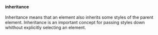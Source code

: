 #### inheritance 

Inheritance means that an element also inherits some styles of the parent element. 
Inheritance is an important concept for passing styles down whithout explicitly selecting an element.
